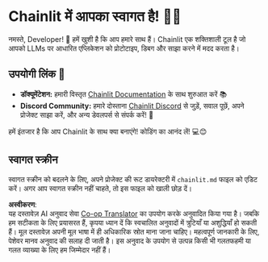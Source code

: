 <!--
CO_OP_TRANSLATOR_METADATA:
{
  "original_hash": "c49526c7abc56b0b5f1e835c1739f18e",
  "translation_date": "2025-07-12T13:53:12+00:00",
  "source_file": "11-mcp/code_samples/github-mcp/chainlit.md",
  "language_code": "hi"
}
-->
# Chainlit में आपका स्वागत है! 🚀🤖

नमस्ते, Developer! 👋 हमें खुशी है कि आप हमारे साथ हैं। Chainlit एक शक्तिशाली टूल है जो आपको LLMs पर आधारित एप्लिकेशन को प्रोटोटाइप, डिबग और साझा करने में मदद करता है।

## उपयोगी लिंक 🔗

- **डॉक्यूमेंटेशन:** हमारी विस्तृत [Chainlit Documentation](https://docs.chainlit.io) के साथ शुरुआत करें 📚  
- **Discord Community:** हमारे दोस्ताना [Chainlit Discord](https://discord.gg/k73SQ3FyUh) से जुड़ें, सवाल पूछें, अपने प्रोजेक्ट साझा करें, और अन्य डेवलपर्स से संपर्क करें! 💬

हमें इंतजार है कि आप Chainlit के साथ क्या बनाएंगे! कोडिंग का आनंद लें! 💻😊

## स्वागत स्क्रीन

स्वागत स्क्रीन को बदलने के लिए, अपने प्रोजेक्ट की रूट डायरेक्टरी में `chainlit.md` फाइल को एडिट करें। अगर आप स्वागत स्क्रीन नहीं चाहते, तो इस फाइल को खाली छोड़ दें।

**अस्वीकरण**:  
यह दस्तावेज़ AI अनुवाद सेवा [Co-op Translator](https://github.com/Azure/co-op-translator) का उपयोग करके अनुवादित किया गया है। जबकि हम सटीकता के लिए प्रयासरत हैं, कृपया ध्यान दें कि स्वचालित अनुवादों में त्रुटियाँ या अशुद्धियाँ हो सकती हैं। मूल दस्तावेज़ अपनी मूल भाषा में ही अधिकारिक स्रोत माना जाना चाहिए। महत्वपूर्ण जानकारी के लिए, पेशेवर मानव अनुवाद की सलाह दी जाती है। इस अनुवाद के उपयोग से उत्पन्न किसी भी गलतफहमी या गलत व्याख्या के लिए हम जिम्मेदार नहीं हैं।